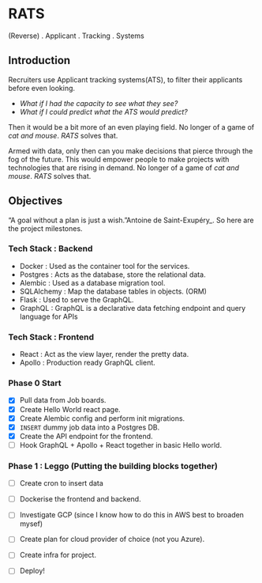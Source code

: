 # RATS
(Reverse) . Applicant . Tracking . Systems

## Introduction
Recruiters use Applicant tracking systems(ATS), to filter their applicants before even looking.
- _What if I had the capacity to see what they see?_
- _What if I could predict what the ATS would predict?_
 
Then it would be a bit more of an even playing field. No longer of a game of _cat and mouse_. _RATS_ solves that.

Armed with data, only then can you make decisions that pierce through the fog of the future.
This would empower people to make projects with technologies that are rising in demand.
No longer of a game of _cat and mouse_. _RATS_ solves that.


## Objectives 
“A goal without a plan is just a wish.”Antoine de Saint-Exupéry_.
So here are the project milestones.

### Tech Stack :  Backend

- Docker   : Used as the container tool for the services.
- Postgres : Acts as the database, store the relational data.
- Alembic  : Used as a database migration tool.
- SQLAlchemy : Map the database tables in objects. (ORM)
- Flask    : Used to serve the GraphQL.
- GraphQL  : GraphQL is a declarative data fetching endpoint and query language for APIs

### Tech Stack : Frontend

- React   : Act as the view layer, render the pretty data.
- Apollo  : Production ready GraphQL client.

### Phase 0 Start
- [x] Pull data from Job boards.
- [x] Create Hello World react page.
- [x] Create Alembic config and perform init migrations.
- [x] `INSERT` dummy job data into a Postgres DB.
- [X] Create the API endpoint for the frontend.
- [ ] Hook GraphQL + Apollo + React together in basic Hello world.

### Phase 1 : Leggo (Putting the building blocks together)
- [ ] Create cron to insert data
- [ ] Dockerise the frontend and backend.

- [ ] Investigate GCP (since I know how to do this in AWS best to broaden mysef)
- [ ] Create plan for cloud provider of choice (not you Azure).
- [ ] Create infra for project.
- [ ] Deploy!

